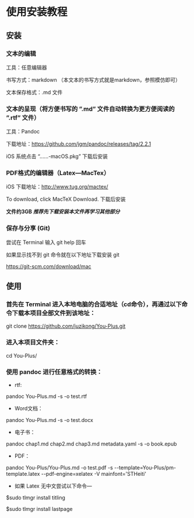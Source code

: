 # 使用安装教程

## 安装

### 文本的编辑

工具：任意编辑器

书写方式：markdown （本文本的书写方式就是markdown，参照模仿即可）

文本保存格式：.md 文件

### 文本的呈现（将方便书写的 ”.md” 文件自动转换为更方便阅读的 ”.rtf” 文件）

工具：Pandoc

下载地址：<https://github.com/jgm/pandoc/releases/tag/2.2.1>

iOS 系统点击 “……-macOS.pkg” 下载后安装

### PDF格式的编辑器（Latex—MacTex）

iOS 下载地址：<http://www.tug.org/mactex/>

To download, click MacTeX Download. 下载后安装

**文件约3GB *推荐先下载安装本文件再学习其他部分***

### 保存与分享 (Git)

尝试在 Terminal 输入 git help 回车

如果显示找不到 git 命令就在以下地址下载安装 git

<https://git-scm.com/download/mac>

## 使用

### 首先在 Terminal 进入本地电脑的合适地址（cd命令），再通过以下命令下载本项目全部文件到该地址：

git clone https://github.com/juzikong/You-Plus.git

### 进入本项目文件夹：

cd You-Plus/

### 使用 pandoc 进行任意格式的转换：

* rtf:

pandoc You-Plus.md -s -o test.rtf

* Word文档：

pandoc You-Plus.md -s -o test.docx

* 电子书：

pandoc chap1.md chap2.md chap3.md metadata.yaml -s -o book.epub

* PDF：

pandoc You-Plus/You-Plus.md -o test.pdf -s --template=You-Plus/pm-template.latex --pdf-engine=xelatex -V mainfont='STHeiti'

* 如果 Latex 无中文尝试以下命令—

$sudo tlmgr install titling

$sudo tlmgr install lastpage
